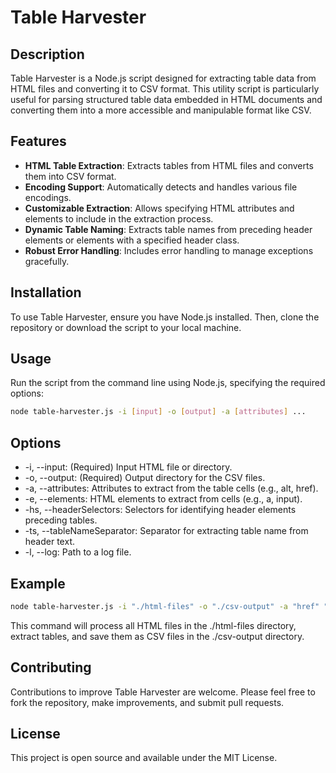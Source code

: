 # Table Harvester

## Description

Table Harvester is a Node.js script designed for extracting table data from HTML files and converting it to CSV format. This utility script is particularly useful for parsing structured table data embedded in HTML documents and converting them into a more accessible and manipulable format like CSV.

## Features

- **HTML Table Extraction**: Extracts tables from HTML files and converts them into CSV format.
- **Encoding Support**: Automatically detects and handles various file encodings.
- **Customizable Extraction**: Allows specifying HTML attributes and elements to include in the extraction process.
- **Dynamic Table Naming**: Extracts table names from preceding header elements or elements with a specified header class.
- **Robust Error Handling**: Includes error handling to manage exceptions gracefully.

## Installation

To use Table Harvester, ensure you have Node.js installed. Then, clone the repository or download the script to your local machine.

## Usage

Run the script from the command line using Node.js, specifying the required options:

```bash
node table-harvester.js -i [input] -o [output] -a [attributes] ...
```

## Options
- -i, --input: (Required) Input HTML file or directory.
- -o, --output: (Required) Output directory for the CSV files.
- -a, --attributes: Attributes to extract from the table cells (e.g., alt, href).
- -e, --elements: HTML elements to extract from cells (e.g., a, input).
- -hs, --headerSelectors: Selectors for identifying header elements preceding tables.
- -ts, --tableNameSeparator: Separator for extracting table name from header text.
- -l, --log: Path to a log file.

## Example

```bash
node table-harvester.js -i "./html-files" -o "./csv-output" -a "href" "title" -e "a" "span"
```

This command will process all HTML files in the ./html-files directory, extract tables, and save them as CSV files in the ./csv-output directory.

## Contributing
Contributions to improve Table Harvester are welcome. Please feel free to fork the repository, make improvements, and submit pull requests.

## License
This project is open source and available under the MIT License.
